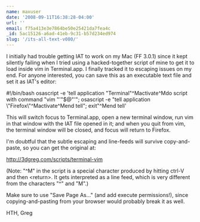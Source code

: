 ```yaml
---
name: maxuser
date: '2008-09-11T16:38:28-04:00'
url: ''
email: f75a413e3e7864be50e25421da7fea4c
_id: 5ac15126-a6ad-41eb-9c31-b57d234ed974
slug: '/its-all-text-v080/'
---
```


I initially had trouble getting IAT to work on my Mac (FF 3.0.1) since it kept
silently failing when I tried using a hacked-together script of mine to get it
to load inside vim in Terminal.app. I finally tracked it to escaping issues on
my end. For anyone interested, you can save this as an executable text file
and set it as IAT's editor:

#!/bin/bash osascript -e 'tell application "Terminal"^Mactivate^Mdo script
with command "vim \"'"\$@"'\"; osascript -e \"tell application
\\\"Firefox\\\"^Mactivate^Mend tell\"; exit"^Mend tell'

This will switch focus to Terminal.app, open a new terminal window, run vim in
that window with the IAT file opened in it; and when you quit from vim, the
terminal window will be closed, and focus will return to Firefox.

I'm doubtful that the subtle escaping and line-feeds will survive
copy-and-paste, so you can get the original at:

http://3dgreg.com/scripts/terminal-vim

(Note: "^M" in the script is a special character produced by hitting ctrl-V
and then &lt;return&gt;. It gets interpreted as a line feed, which is very
different from the characters "^" and "M".)

Make sure to use "Save Page As..." (and add execute permissions!), since
copying-and-pasting from your browser would probably break it as well.

HTH, Greg
